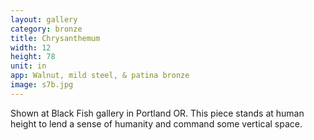 ```yaml
---
layout: gallery
category: bronze
title: Chrysanthemum
width: 12
height: 78
unit: in
app: Walnut, mild steel, & patina bronze
image: s7b.jpg
---
```


Shown at Black Fish gallery in Portland OR. This piece stands at human height to lend a sense of humanity and command some vertical space.
